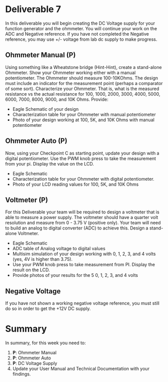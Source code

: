 # Deliverable 7
In this deliverable you will begin creating the DC Voltage supply for your function generator and the ohmmeter.  You will continue your work on the ADC and Negative reference.  If you have not completed the Negative reference, you may use +/- voltage from lab dc supply to make progress.

## Ohmmeter Manual (P)
Using something like a Wheatstone bridge (Hint-Hint), create a stand-alone Ohmmeter.  Show your Ohmmeter working either with a manual potentiometer.
The Ohmmeter should measure 100-10KOhms.  The design must include an indicator for the measurement point (perhaps a comparator of some sort). Characterize your Ohmmeter.  That is, what is the measured resistance vs the actual resistance for 100, 1000, 2000, 3000, 4000, 5000, 6000, 7000, 8000, 9000, and 10K Ohms. Provide:
- Eagle Schematic of your design
- Characterization table for your Ohmmeter with manual potentiometer
- Photo of your design working at 100, 5K, and 10K Ohms with manual potentiometer

## Ohmmeter Auto (P)
Now, using your Checkpoint C as starting point, update your design with a digital potentiometer.  Use the PWM knob press to take the measurement from your pi.  Display the value on the LCD.  
- Eagle Schematic
- Characterization table for your Ohmmeter with digital potentiometer.
- Photo of your LCD reading values for 100, 5K, and 10K Ohms

## Voltmeter (P)
For this Deliverable your team will be required to design a voltmeter that is able to measure a power supply. The voltmeter should have a quarter volt resolution and measure from 0 - 3.75 V (positive only). Your team will need to build an analog to digital converter (ADC) to achieve this.  Design a stand-alone Voltmeter.
- Eagle Schematic
- ADC table of Analog voltage to digital values
- Multisim simulation of your design working with 0, 1, 2, 3, and 4 volts (yes, 4V is higher than 3.75).
- Use your PWM knob press to take measurement from PI.  Display the result on the LCD.
- Provide photos of your results for the 5 0, 1, 2, 3, and 4 volts

## Negative Voltage
If you have not shown a working negative voltage reference, you must still do so in order to get the +12V DC supply.


# Summary

In summary, for this week you need to:

1. **P**: Ohmmeter Manual
2. **P**: Ohmmeter Auto
3. **P**: DC Voltage Supply
4. Update your User Manual and Technical Documentation with your findings.
